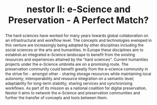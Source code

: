 ---
abstract: The hard sciences have worked for many years towards global collaboration
  on an infrastructural and workflow level. The concepts and technologies eveloped
  in this venture are increasingly being adopted by other disciplines including the
  social sciences or the arts and humanities. In Europe these disciplines aim to establish
  an integrated e-Science landscape to benefit from the existing resources and experiences
  attained by the "hard sciences". Current humanities projects under the e-Science
  umbrella are on a promising route. The preservation community could benefit greatly
  from the e-science community in the strive for - amongst other - sharing storage
  resources while maintaining local autonomy; interoperability and resource integration
  on a semantic level; adaptability for long-term stability; sharing services and
  synchronising workflows. As part of its mission as a national coalition for digital
  preservation, Nestor II aims to network the e-Science and preservation communities
  and further the transfer of concepts and tools between them.
creators:
- Heike Neuroth
date: null
document_url: https://services.phaidra.univie.ac.at/api/object/o:294564/download
grand_parent: iPRES
institutions: []
keywords:
- ithaca
landing_page_url: https://phaidra.univie.ac.at/o:294564
language: eng
layout: publication
license: CC BY-SA 3.0 AT
notes_url: null
parent: iPRES 2006
publication_type: presentation
size: 155026
slides_url: null
source_name: iPRES
stream_url: null
title: 'nestor II: e-Science and Preservation - A Perfect Match?'
year: 2006
---